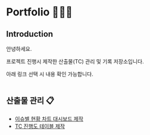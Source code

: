 # Portfolio 💁🏻‍♀️

## Introduction
안녕하세요. 

프로젝트 진행시 제작한 산출물(TC) 관리 및 기록 저장소입니다.

아래 링크 선택 시 내용 확인 가능합니다.
<br>
</br>
## 산출물 관리 📋

- [이슈별 현황 차트 대시보드 제작](https://github.com/heeye-log/heeye-log/blob/main/%ED%8F%AC%ED%8A%B8%ED%8F%B4%EB%A6%AC%EC%98%A4/Issue_Dashboard.md)
- [TC 진행도 테이블 제작](https://github.com/heeye-log/heeye-log/blob/main/%ED%8F%AC%ED%8A%B8%ED%8F%B4%EB%A6%AC%EC%98%A4/Progress%20Table.md)
